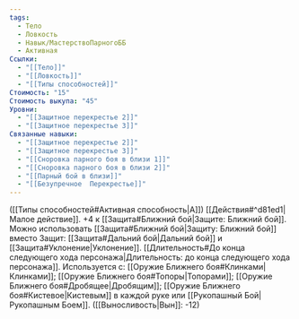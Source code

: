 ```yaml
---
tags:
  - Тело
  - Ловкость
  - Навык/МастерствоПарногоББ
  - Активная
Ссылки:
  - "[[Тело]]"
  - "[[Ловкость]]"
  - "[[Типы способностей]]"
Стоимость: "15"
Стоимость выкупа: "45"
Уровни:
  - "[[Защитное перекрестье 2]]"
  - "[[Защитное перекрестье 3]]"
Связанные навыки:
  - "[[Защитное перекрестье 2]]"
  - "[[Защитное перекрестье 3]]"
  - "[[Сноровка парного боя в близи 1]]"
  - "[[Сноровка парного боя в близи 2]]"
  - "[[Парный бой в близи]]"
  - "[[Безупречное  Перекрестье]]"
---
```

([[Типы способностей#Активная способность|А]]) [[Действия#^d81ed1|Малое действие]]. +4 к [[Защита#Ближний бой|Защите: Ближний бой]]. Можно использовать [[Защита#Ближний бой|Защиту: Ближний бой]] вместо Защит: [[Защита#Дальний бой|Дальний бой]] и [[Защита#Уклонение|Уклонение]].
[[Длительность#До конца следующего хода персонажа|Длительность: до конца следующего хода персонажа]]. 
Используется с: [[Оружие Ближнего боя#Клинками|Клинками]]; [[Оружие Ближнего боя#Топоры|Топорами]]; [[Оружие Ближнего боя#Дробящее|Дробящим]]; [[Оружие Ближнего боя#Кистевое|Кистевым]] в каждой руке или [[Рукопашный Бой|Рукопашным Боем]]. ([[Выносливость|Вын]]: -12)